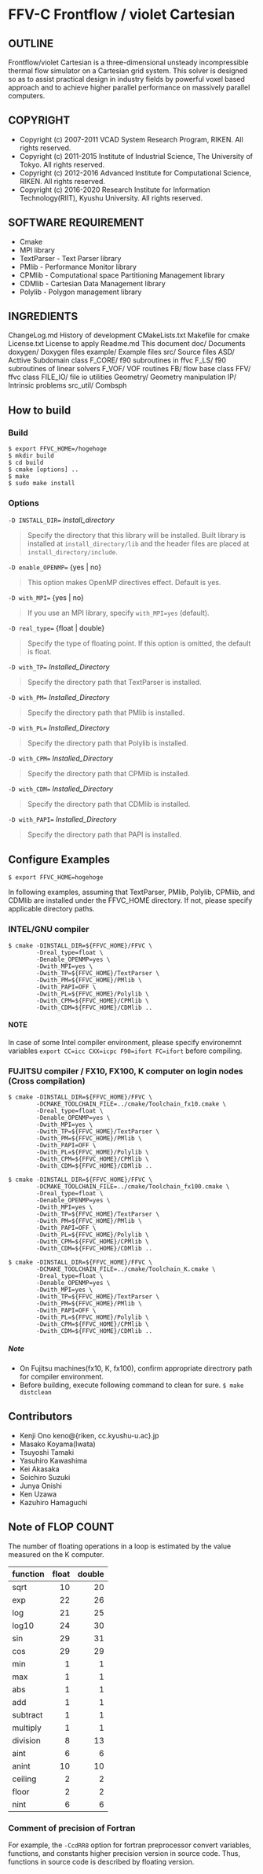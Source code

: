 # FFV-C   Frontflow / violet Cartesian

## OUTLINE


Frontflow/violet Cartesian is a three-dimensional unsteady incompressible thermal flow simulator on a Cartesian grid system. This solver is designed so as to assist practical design in industry fields by powerful voxel based approach and to achieve higher parallel performance on massively parallel computers.


## COPYRIGHT
- Copyright (c) 2007-2011 VCAD System Research Program, RIKEN.  All rights reserved.
- Copyright (c) 2011-2015 Institute of Industrial Science, The University of Tokyo.  All rights reserved.
- Copyright (c) 2012-2016 Advanced Institute for Computational Science, RIKEN.  All rights reserved.
- Copyright (c) 2016-2020 Research Institute for Information Technology(RIIT), Kyushu University.  All rights reserved.


## SOFTWARE REQUIREMENT

- Cmake
- MPI library
- TextParser - Text Parser library
- PMlib - Performance Monitor library
- CPMlib - Computational space Partitioning Management library
- CDMlib - Cartesian Data Management library
- Polylib - Polygon management library


## INGREDIENTS

ChangeLog.md    History of development
CMakeLists.txt  Makefile for cmake
License.txt     License to apply
Readme.md       This document
doc/            Documents
doxygen/        Doxygen files
example/        Example files
src/		        Source files
   ASD/         Acttive Subdomain class
   F_CORE/      f90 subroutines in ffvc
   F_LS/        f90 subroutines of linear solvers
   F_VOF/       VOF routines
   FB/          flow base class
   FFV/         ffvc class
   FILE_IO/     file io utilities
   Geometry/    Geometry manipulation
   IP/          Intrinsic problems
src_util/       Combsph


## How to build

### Build

~~~
$ export FFVC_HOME=/hogehoge
$ mkdir build
$ cd build
$ cmake [options] ..
$ make
$ sudo make install
~~~


### Options

`-D INSTALL_DIR=` *Install_directory*

>  Specify the directory that this library will be installed. Built library is
   installed at `install_directory/lib` and the header files are placed at
   `install_directory/include`.

`-D enable_OPENMP=` {yes | no}

>  This option makes OpenMP directives effect. Default is yes.

`-D with_MPI=` {yes | no}

>  If you use an MPI library, specify `with_MPI=yes` (default).

`-D real_type=` {float | double}

>  Specify the type of floating point. If this option is omitted, the default is float.

`-D with_TP=` *Installed_Directory*

> Specify the directory path that TextParser is installed.

`-D with_PM=` *Installed_Directory*

> Specify the directory path that PMlib is installed.

`-D with_PL=` *Installed_Directory*

> Specify the directory path that Polylib is installed.

`-D with_CPM=` *Installed_Directory*

> Specify the directory path that CPMlib is installed.

`-D with_CDM=` *Installed_Directory*

> Specify the directory path that CDMlib is installed.

`-D with_PAPI=` *Installed_Directory*

> Specify the directory path that PAPI is installed.

## Configure Examples

`$ export FFVC_HOME=hogehoge`

In following examples, assuming that TextParser, PMlib, Polylib, CPMlib, and CDMlib are installed under the FFVC_HOME directory. If not, please specify applicable directory paths.


### INTEL/GNU compiler

~~~
$ cmake -DINSTALL_DIR=${FFVC_HOME}/FFVC \
        -Dreal_type=float \
        -Denable_OPENMP=yes \
        -Dwith_MPI=yes \
        -Dwith_TP=${FFVC_HOME}/TextParser \
        -Dwith_PM=${FFVC_HOME}/PMlib \
        -Dwith_PAPI=OFF \
        -Dwith_PL=${FFVC_HOME}/Polylib \
        -Dwith_CPM=${FFVC_HOME}/CPMlib \
        -Dwith_CDM=${FFVC_HOME}/CDMlib ..
~~~

#### NOTE
In case of some Intel compiler environment, please specify environemnt variables
`export CC=icc CXX=icpc F90=ifort FC=ifort` before compiling.


### FUJITSU compiler / FX10, FX100, K computer on login nodes (Cross compilation)

~~~
$ cmake -DINSTALL_DIR=${FFVC_HOME}/FFVC \
        -DCMAKE_TOOLCHAIN_FILE=../cmake/Toolchain_fx10.cmake \
        -Dreal_type=float \
        -Denable_OPENMP=yes \
        -Dwith_MPI=yes \
        -Dwith_TP=${FFVC_HOME}/TextParser \
        -Dwith_PM=${FFVC_HOME}/PMlib \
        -Dwith_PAPI=OFF \
        -Dwith_PL=${FFVC_HOME}/Polylib \
        -Dwith_CPM=${FFVC_HOME}/CPMlib \
        -Dwith_CDM=${FFVC_HOME}/CDMlib ..

$ cmake -DINSTALL_DIR=${FFVC_HOME}/FFVC \
        -DCMAKE_TOOLCHAIN_FILE=../cmake/Toolchain_fx100.cmake \
        -Dreal_type=float \
        -Denable_OPENMP=yes \
        -Dwith_MPI=yes \
        -Dwith_TP=${FFVC_HOME}/TextParser \
        -Dwith_PM=${FFVC_HOME}/PMlib \
        -Dwith_PAPI=OFF \
        -Dwith_PL=${FFVC_HOME}/Polylib \
        -Dwith_CPM=${FFVC_HOME}/CPMlib \
        -Dwith_CDM=${FFVC_HOME}/CDMlib ..

$ cmake -DINSTALL_DIR=${FFVC_HOME}/FFVC \
        -DCMAKE_TOOLCHAIN_FILE=../cmake/Toolchain_K.cmake \
        -Dreal_type=float \
        -Denable_OPENMP=yes \
        -Dwith_MPI=yes \
        -Dwith_TP=${FFVC_HOME}/TextParser \
        -Dwith_PM=${FFVC_HOME}/PMlib \
        -Dwith_PAPI=OFF \
        -Dwith_PL=${FFVC_HOME}/Polylib \
        -Dwith_CPM=${FFVC_HOME}/CPMlib \
        -Dwith_CDM=${FFVC_HOME}/CDMlib ..
~~~

##### Note
- On Fujitsu machines(fx10, K, fx100), confirm appropriate directrory path for compiler environment.
- Before building, execute following command to clean for sure. `$ make distclean`


## Contributors

- Kenji       Ono           keno@{riken, cc.kyushu-u.ac}.jp
- Masako      Koyama(Iwata)
- Tsuyoshi    Tamaki
- Yasuhiro    Kawashima
- Kei         Akasaka
- Soichiro    Suzuki
- Junya       Onishi
- Ken         Uzawa
- Kazuhiro    Hamaguchi


## Note of FLOP COUNT
The number of floating operations in a loop is estimated by the value measured on the K computer.

|function|float|double|
|:--|--:|--:|
|sqrt|10|20|
|exp|22|26|
|log|21|25|
|log10|24|30|
|sin|29|31|
|cos|29|29|
|min|1|1|
|max|1|1|
|abs|1|1|
|add|1|1|
|subtract|1|1|
|multiply|1|1|
|division|8|13|
|aint|6|6|
|anint|10|10|
|ceiling|2|2|
|floor|2|2|
|nint|6|6|

### Comment of precision of Fortran
For example, the `-CcdRR8` option for fortran preprocessor convert variables, functions, and constants higher precision version in source code. Thus, functions in source code is described by floating version.

